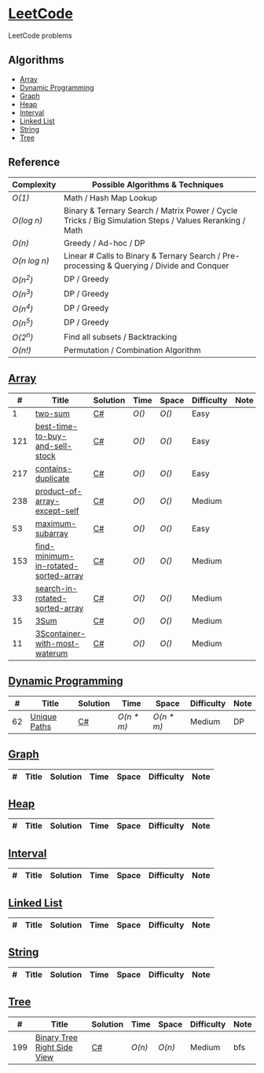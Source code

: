 # [LeetCode](https://leetcode.com/problemset/all/)
LeetCode problems

## Algorithms

* [Array](#)
* [Dynamic Programming](#)
* [Graph](#)
* [Heap](#)
* [Interval](#)
* [Linked List](#)
* [String](#)
* [Tree](#)

## Reference
| Complexity | Possible Algorithms & Techniques |
|------------|----------------------------------|
| _O(1)_ | Math / Hash Map Lookup  |
| _O(log n)_ | Binary & Ternary Search / Matrix Power / Cycle Tricks / Big Simulation Steps / Values Reranking / Math |
| _O(n)_ | Greedy / Ad-hoc / DP |
| _O(n log n)_ | Linear # Calls to Binary & Ternary Search / Pre-processing & Querying / Divide and Conquer |
| _O(n<sup>2</sup>)_ | DP / Greedy |
| _O(n<sup>3</sup>)_ | DP / Greedy |
| _O(n<sup>4</sup>)_ | DP / Greedy |
| _O(n<sup>5</sup>)_ | DP / Greedy |
| _O(2<sup>n</sup>)_ | Find all subsets / Backtracking |
| _O(n!)_ | Permutation / Combination Algorithm |

## [Array](./Array)
| # | Title | Solution | Time | Space | Difficulty | Note |
|---|-------|----------|------|-------|------------|------|
| 1 | [two-sum](https://leetcode.com/problems/two-sum/) | [C#](./Array/two-sum.cs) | _O()_ | _O()_ | Easy | |
| 121 | [best-time-to-buy-and-sell-stock](https://leetcode.com/problems/best-time-to-buy-and-sell-stock/) | [C#](./Array/best-time-to-buy-and-sell-stock.cs) | _O()_ | _O()_ | Easy | |
| 217 | [contains-duplicate](https://leetcode.com/problems/contains-duplicate/) | [C#](./Array/contains-duplicate.cs) | _O()_ | _O()_ | Easy | |
| 238 | [product-of-array-except-self](https://leetcode.com/problems/product-of-array-except-self/) | [C#](./Array/product-of-array-except-self.cs) | _O()_ | _O()_ | Medium | |
| 53 | [maximum-subarray](https://leetcode.com/problems/maximum-subarray/) | [C#](./Array/maximum-subarray.cs) | _O()_ | _O()_ | Easy | |
| 153 | [find-minimum-in-rotated-sorted-array](https://leetcode.com/problems/find-minimum-in-rotated-sorted-array/) | [C#](./Array/find-minimum-in-rotated-sorted-array.cs) | _O()_ | _O()_ | Medium | |
| 33 | [search-in-rotated-sorted-array](https://leetcode.com/problems/search-in-rotated-sorted-array/) | [C#](./Array/search-in-rotated-sorted-array.cs) | _O()_ | _O()_ | Medium | |
| 15 | [3Sum](https://leetcode.com/problems/3sum/) | [C#](./Array/3sum.cs) | _O()_ | _O()_ | Medium | |
| 11 | [3Scontainer-with-most-waterum](https://leetcode.com/problems/container-with-most-water/) | [C#](./Array/container-with-most-water.cs) | _O()_ | _O()_ | Medium | |

## [Dynamic Programming](./Dynamic-Programming)
| # | Title | Solution | Time | Space | Difficulty | Note |
|---|-------|----------|------|-------|------------|------|
| 62 | [Unique Paths](https://leetcode.com/problems/unique-paths/) | [C#](./Dynamic-Programming/unique-paths.cs) | _O(n * m)_ | _O(n * m)_ | Medium | DP |

## [Graph](./Graph)
| # | Title | Solution | Time | Space | Difficulty | Note |
|---|-------|----------|------|-------|------------|------|

## [Heap](./Heap)
| # | Title | Solution | Time | Space | Difficulty | Note |
|---|-------|----------|------|-------|------------|------|

## [Interval](./Interval)
| # | Title | Solution | Time | Space | Difficulty | Note |
|---|-------|----------|------|-------|------------|------|

## [Linked List](./Linked-List)
| # | Title | Solution | Time | Space | Difficulty | Note |
|---|-------|----------|------|-------|------------|------|

## [String](./String)
| # | Title | Solution | Time | Space | Difficulty | Note |
|---|-------|----------|------|-------|------------|------|

## [Tree](./Tree)
| # | Title | Solution | Time | Space | Difficulty | Note |
|---|-------|----------|------|-------|------------|------|
199 | [Binary Tree Right Side View](https://leetcode.com/problems/binary-tree-right-side-view/) | [C#](./Tree/binary-tree-right-side-view.cs) | _O(n)_ | _O(n)_ | Medium | bfs |
